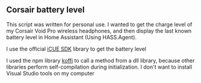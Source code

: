 ## Corsair battery level

This script was written for personal use.
I wanted to get the charge level of my Corsair Void Pro wireless headphones,
and then display the last known battery level in Home Assistant (Using HASS.Agent).

I use the official [iCUE SDK](https://github.com/CorsairOfficial/cue-sdk) library to get the battery level

I used the npm library [koffi](https://www.npmjs.com/package/koffi) to call a method from a dll library, because other libraries perform self-compilation during initialization. I don't want to install Visual Studio tools on my computer
